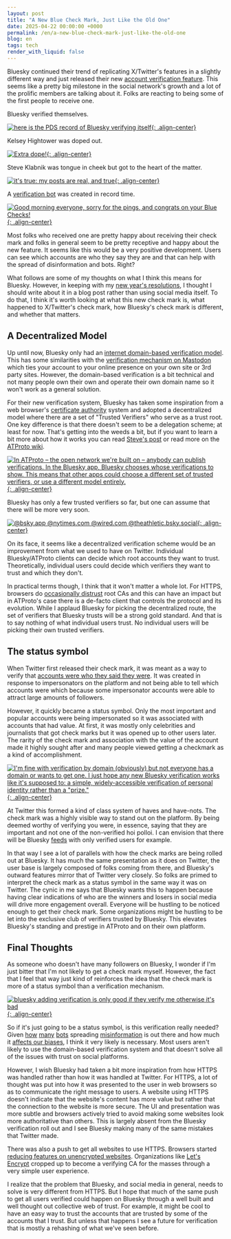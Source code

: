 ```yaml
---
layout: post
title: "A New Blue Check Mark, Just Like the Old One"
date: 2025-04-22 00:00:00 +0000
permalink: /en/a-new-blue-check-mark-just-like-the-old-one
blog: en
tags: tech
render_with_liquid: false
---
```


Bluesky continued their trend of replicating X/Twitter's features in a slightly
different way and just released their new [account verification
feature](https://bsky.social/about/blog/04-21-2025-verification). This seems
like a pretty big milestone in the social network's growth and a lot of the
prolific members are talking about it. Folks are reacting to being some of the
first people to receive one.

Bluesky verified themselves.

[![here is the PDS record of Bluesky verifying itself](/assets/images/2025-04-22-a-new-blue-check-mark-just-like-the-old-one/Screenshot%202025-04-22%20103142.png){: .align-center}](https://bsky.app/profile/dame.is/post/3lndqd7fx6c2q)

Kelsey Hightower was doped out.

[![Extra dope!](/assets/images/2025-04-22-a-new-blue-check-mark-just-like-the-old-one/Screenshot%202025-04-22%20103304.png){: .align-center}](https://bsky.app/profile/kelseyhightower.com/post/3lndulltmys2u)

Steve Klabnik was tongue in cheek but got to the heart of the matter.

[![it's true: my posts are real, and true](/assets/images/2025-04-22-a-new-blue-check-mark-just-like-the-old-one/Screenshot%202025-04-22%20103552.png){: .align-center}](https://bsky.app/profile/steveklabnik.com/post/3lndqq5ykgc2g)

A [verification bot](https://bsky.app/profile/verified.pds.mmatt.net) was created in record time.

[![Good morning everyone, sorry for the pings, and congrats on your Blue Checks!](/assets/images/2025-04-22-a-new-blue-check-mark-just-like-the-old-one/Screenshot%202025-04-22%20104827.png){: .align-center}](https://bsky.app/profile/verified.pds.mmatt.net/post/3lndqgaqj6s2j)

Most folks who received one are pretty happy about receiving their check mark
and folks in general seem to be pretty receptive and happy about the new
feature. It seems like this would be a very positive development. Users can see
which accounts are who they say they are and that can help with the spread of
disinformation and bots. Right?

What follows are some of my thoughts on what I think this means for Bluesky.
However, in keeping with my [new year's
resolutions](https://www.ianlewis.org/en/2025-new-years-resolutions), I thought
I should write about it in a blog post rather than using social media itself.
To do that, I think it's worth looking at what this new check mark is, what
happened to X/Twitter's check mark, how Bluesky's check mark is different, and
whether that matters.

## A Decentralized Model

Up until now, Bluesky only had an [internet domain-based verification
model](https://bsky.social/about/blog/4-28-2023-domain-handle-tutorial). This
has some similarities with the [verification mechanism on
Mastodon](https://joinmastodon.org/verification) which ties your account to
your online presence on your own site or 3rd party sites. However, the
domain-based verification is a bit technical and not many people own their own
and operate their own domain name so it won't work as a general solution.

For their new verification system, Bluesky has taken some inspiration from a
web browser's [certificate
authority](https://en.wikipedia.org/wiki/Certificate_authority) system and
adopted a decentralized model where there are a set of "Trusted Verifiers" who
serve as a trust root. One key difference is that there doesn't seem to be a
delegation scheme; at least for now. That's getting into the weeds a bit, but
if you want to learn a bit more about how it works you can read [Steve's
post](https://steveklabnik.com/writing/thoughts-on-bluesky-verification/) or
read more on the [ATProto
wiki](https://wiki.atprotocol.community/en/wiki/reference/verification).

[![In ATProto – the open network we're built on – anybody can publish verifications. In the Bluesky app, Bluesky chooses whose verifications to show. This means that other apps could choose a different set of trusted verifiers, or use a different model entirely.](/assets/images/2025-04-22-a-new-blue-check-mark-just-like-the-old-one/Screenshot%202025-04-22%20111837.png){: .align-center}](https://bsky.app/profile/jay.bsky.team/post/3lnem7rmx3k24)

Bluesky has only a few trusted verifiers so far, but one can assume that there will be more very soon.

[![@bsky.app @nytimes.com @wired.com @theathletic.bsky.social](/assets/images/2025-04-22-a-new-blue-check-mark-just-like-the-old-one/Screenshot%202025-04-22%20122137.png){: .align-center}](https://bsky.app/profile/samuel.bsky.team/post/3lndyqyyr4k2k)

On its face, it seems like a decentralized verification scheme would be an
improvement from what we used to have on Twitter. Individual Bluesky/ATProto
clients can decide which root accounts they want to trust. Theoretically,
individual users could decide which verifiers they want to trust and which they
don't.

In practical terms though, I think that it won't matter a whole lot. For
HTTPS, browsers do [occasionally
distrust](https://security.googleblog.com/2024/06/sustaining-digital-certificate-security.html)
root CAs and this can have an impact but in ATProto's case there is a de-facto
client that controls the protocol and its evolution. While I applaud Bluesky
for picking the decentralized route, the set of verifiers that Bluesky trusts
will be a strong gold standard. And that is to say nothing of what individual
users trust. No individual users will be picking their own trusted verifiers.

## The status symbol

When Twitter first released their check mark, it was meant as a way to verify
that [accounts were who they said they
were](https://www.huffpost.com/entry/twitter-verified-accounts_b_2863282). It
was created in response to impersonators on the platform and not being able to
tell which accounts were which because some impersonator accounts were able to
attract large amounts of followers.

However, it quickly became a status symbol. Only the most important and popular
accounts were being impersonated so it was associated with accounts that had
value. At first, it was mostly only celebrities and journalists that got check
marks but it was opened up to other users later. The rarity of the check mark
and association with the value of the account made it highly sought after and
many people viewed getting a checkmark as a kind of accomplishment.

[![I'm fine with verification by domain (obviously) but not everyone has a domain or wants to get one. I just hope any new Bluesky verification works like it's supposed to: a simple, widely-accessible verification of personal identity rather than a "prize."](/assets/images/2025-04-22-a-new-blue-check-mark-just-like-the-old-one/Screenshot%202025-04-22%20104411.png){: .align-center}](https://bsky.app/profile/scalzi.com/post/3ln624egpp226)

At Twitter this formed a kind of class system of haves and have-nots. The check
mark was a highly visible way to stand out on the platform. By being deemed
worthy of verifying you were, in essence, saying that they are important and
not one of the non-verified hoi polloi. I can envision that there will be
Bluesky [feeds](https://bsky.app/feeds) with only verified users for example.

In that way I see a lot of parallels with how the check marks are being rolled
out at Bluesky. It has much the same presentation as it does on Twitter, the
user base is largely composed of folks coming from there, and Bluesky's outward
features mirror that of Twitter very closely. So folks are primed to interpret
the check mark as a status symbol in the same way it was on Twitter. The cynic
in me says that Bluesky wants this to happen because having clear indications
of who are the winners and losers in social media will drive more engagement
overall. Everyone will be hustling to be noticed enough to get their check
mark. Some organizations might be hustling to be let into the exclusive club of
verifiers trusted by Bluesky. This elevates Bluesky's standing and prestige in
ATProto and on their own platform.

## Final Thoughts

As someone who doesn't have many followers on Bluesky, I wonder if I'm just
bitter that I'm not likely to get a check mark myself. However, the fact that I
feel that way just kind of reinforces the idea that the check mark is more of a
status symbol than a verification mechanism.

[![bluesky adding verification is only good if they verify me otherwise it's bad](/assets/images/2025-04-22-a-new-blue-check-mark-just-like-the-old-one/Screenshot%202025-04-22%20121800.png){: .align-center}](https://bsky.app/profile/crimew.gay/post/3lndrium5dk24)

So if it's just going to be a status symbol, is this verification really
needed? Given
[how](https://www.technologyreview.com/2020/05/21/1002105/covid-bot-twitter-accounts-push-to-reopen-america/)
[many](https://engineering.gwu.edu/quantifying-impact-bots-online-political-discussions)
[bots](https://www.statista.com/statistics/1264226/human-and-bot-web-traffic-share/)
spreading
[misinformation](https://www.statista.com/topics/9713/misinformation-on-social-media/#topicOverview)
is out there and how much it [affects our
biases](https://pmc.ncbi.nlm.nih.gov/articles/PMC10673860/), I think it very
likely is necessary. Most users aren't likely to use the domain-based
verification system and that doesn't solve all of the issues with trust on
social platforms.

However, I wish Bluesky had taken a bit more inspiration from how HTTPS was
handled rather than how it was handled at Twitter. For HTTPS, a lot of thought
was put into how it was presented to the user in web browsers so as to
communicate the right message to users. A website using HTTPS doesn't indicate
that the website's content has more value but rather that the connection to the
website is more secure. The UI and presentation was more subtle and browsers
actively tried to avoid making some websites look more authoritative than
others. This is largely absent from the Bluesky verification roll out and I see
Bluesky making many of the same mistakes that Twitter made.

There was also a push to get all websites to use HTTPS. Browsers started
[reducing features on unencrypted
websites](https://www.chromium.org/Home/chromium-security/deprecating-powerful-features-on-insecure-origins/).
Organizations like [Let's Encrypt](https://letsencrypt.org/) cropped up to
become a verifying CA for the masses through a very simple user experience.

I realize that the problem that Bluesky, and social media in general, needs to
solve is very different from HTTPS. But I hope that much of the same push to
get all users verified could happen on Bluesky through a well built and well
thought out collective web of trust. For example, it might be cool to have an
easy way to trust the accounts that are trusted by some of the accounts that I
trust. But unless that happens I see a future for verification that is mostly a
rehashing of what we've seen before.
